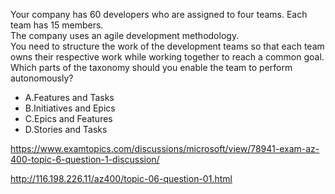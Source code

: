Your company has 60 developers who are assigned to four teams. Each team has 15 members.<br/>The company uses an agile development methodology.<br/>You need to structure the work of the development teams so that each team owns their respective work while working together to reach a common goal.<br/>Which parts of the taxonomy should you enable the team to perform autonomously?<br/><ul><li class="multi-choice-item correct-hidden"><span class="multi-choice-letter" data-choice-letter="A">A.</span>Features and Tasks</li><li class="multi-choice-item"><span class="multi-choice-letter" data-choice-letter="B">B.</span>Initiatives and Epics</li><li class="multi-choice-item"><span class="multi-choice-letter" data-choice-letter="C">C.</span>Epics and Features</li><li class="multi-choice-item"><span class="multi-choice-letter" data-choice-letter="D">D.</span>Stories and Tasks</li></ul><p><a href="https://www.examtopics.com/discussions/microsoft/view/78941-exam-az-400-topic-6-question-1-discussion/">https://www.examtopics.com/discussions/microsoft/view/78941-exam-az-400-topic-6-question-1-discussion/</a></p><p><a href="http://116.198.226.11/az400/topic-06-question-01.html">http://116.198.226.11/az400/topic-06-question-01.html</a></p><script src="https://giscus.app/client.js"                    data-repo="azsamples/az204"                    data-repo-id="R_kgDOMRXzDQ"                    data-category="General"                    data-category-id="DIC_kwDOMRXzDc4Cgi27"                    data-mapping="pathname"                    data-strict="1"                    data-reactions-enabled="0"                    data-emit-metadata="0"                    data-input-position="bottom"                    data-theme="preferred_color_scheme"                    data-lang="en"                    crossorigin="anonymous"                    async>                    </script>